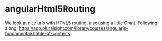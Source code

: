 # angularHtml5Routing
We look at nice urls with HTML5 routing, also using a little Grunt. Following along: https://app.pluralsight.com/library/courses/angularjs-fundamentals/table-of-contents
